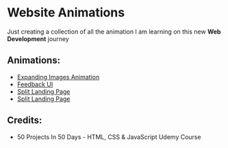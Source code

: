 # Website Animations

Just creating a collection of all the animation I am learning on this new **Web Development** journey

## Animations:

- [Expanding Images Animation](https://github.com/preetparmar/Website-Animations/tree/main/Expanding%20Images)
- [Feedback UI](https://github.com/preetparmar/Website-Animations/tree/main/Feedback%20UI)
- [Split Landing Page](https://github.com/preetparmar/Website-Animations/tree/main/Split%20Landing%20Page)
- [Split Landing Page](https://github.com/preetparmar/Website-Animations/tree/main/Input%20Wava%20Animation)

## Credits:

- 50 Projects In 50 Days - HTML, CSS & JavaScript Udemy Course
